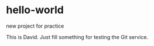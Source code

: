 # hello-world
new project for practice

This is David. 
Just fill something for testing the Git service.
